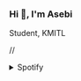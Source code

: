 ### Hi 👋, I'm Asebi
Student, KMITL

//<details>
  //<summary>Spotify</summary>
  [<img src="https://spotify-status-kappa.vercel.app/api/run-spotify-status" alt="Your alt what" width="500" />](https://open.spotify.com/user/3o3yagerlijobkuz7nbj9evnk)
//</details>

